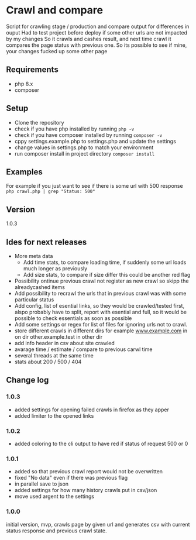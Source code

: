 # Crawl and compare
Script  for crawling stage / production and compare output for differences in ouput
Had to test project before deploy if some other urls are not impacted by my changes
So it crawls and cashes result, and next time crawl it compares the page status with previous one.
So its possible to see if mine, your changes fucked up some other page

## Requirements
- php 8.x
- composer

## Setup
- Clone the repository
- check if you have php installed by running `php -v`
- check if you have composer installed by running `composer -v`
- cppy settings.example.php to settings.php and update the settings
- change values in settings.php to match your environment
- run composer install in project directory `composer install`

## Examples

For example if you just want to see if there is some url with 500 response
`php crawl.php | grep "Status: 500"`

## Version  
1.0.3

## Ides for next releases
- More meta data
  - Add time stats, to compare loading time, if suddenly some url loads much longer as previously
  - Add size stats, to compare if size differ this could be another red flag
- Possibility ontinue previous crawl not register as new crawl so skipp the alreadycashed items
- Add possibility to recrawl the urls that in previous crawl was with some particular status
- Add config, list of esential links, so they would be crawled/tested first, alspo probably have to split, report with esential and full, so it would be possible to check essentials as soon as possible
- Add some settings or regex for list of files for ignoring urls not to crawl.
- store different crawls in different dirs for example www.example.com in on dir other.example.test in other dir
- add info header in csv about site crawled
- avarage time / estimate / compare to previous carwl time
- several threads at the same time
- stats about 200 / 500 / 404

## Change log

### 1.0.3
- added settings for opening failed crawls in firefox as they apper 
- added limiter to the opened links

### 1.0.2
- added coloring to the cli output to have red if status of request 500 or 0


### 1.0.1
- added so that previous crawl report would not be overwritten
- fixed "No data" even if there was previous flag
- in parallel save to json 
- added settings for how many history crawls put in csv/json
- move used argent to the settings 

### 1.0.0
initial version, mvp, crawls page by given url and generates csv with current status response and previous crawl state.


